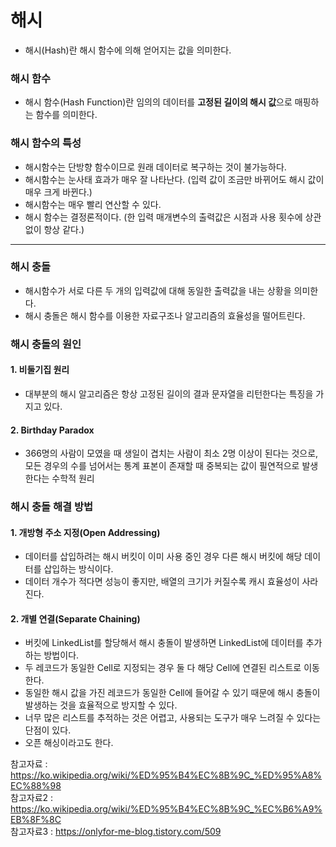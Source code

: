 # 해시
- 해시(Hash)란 해시 함수에 의해 얻어지는 값을 의미한다.

### 해시 함수
- 해시 함수(Hash Function)란 임의의 데이터를 **고정된 길이의 해시 값**으로 매핑하는 함수를 의미한다.

### 해시 함수의 특성
- 해시함수는 단방향 함수이므로 원래 데이터로 복구하는 것이 불가능하다.
- 해시함수는 눈사태 효과가 매우 잘 나타난다. (입력 값이 조금만 바뀌어도 해시 값이 매우 크게 바뀐다.)
- 해시함수는 매우 빨리 연산할 수 있다.
- 해시 함수는 결정론적이다. (한 입력 매개변수의 출력값은 시점과 사용 횟수에 상관 없이 항상 같다.)
---
### 해시 충돌
- 해시함수가 서로 다른 두 개의 입력값에 대해 동일한 출력값을 내는 상황을 의미한다.
- 해시 충돌은 해시 함수를 이용한 자료구조나 알고리즘의 효율성을 떨어트린다.

### 해시 충돌의 원인
#### 1. 비둘기집 원리
- 대부분의 해시 알고리즘은 항상 고정된 길이의 결과 문자열을 리턴한다는 특징을 가지고 있다.
#### 2. Birthday Paradox 
- 366명의 사람이 모였을 때 생일이 겹치는 사람이 최소 2명 이상이 된다는 것으로, 모든 경우의 수를 넘어서는 통계 표본이 존재할 때 중복되는 값이 필연적으로 발생한다는 수학적 원리

### 해시 충돌 해결 방법
#### 1. 개방형 주소 지정(Open Addressing)
- 데이터를 삽입하려는 해시 버킷이 이미 사용 중인 경우 다른 해시 버킷에 해당 데이터를 삽입하는 방식이다.
- 데이터 개수가 적다면 성능이 좋지만, 배열의 크기가 커질수록 캐시 효율성이 사라진다.

#### 2. 개별 연결(Separate Chaining)
- 버킷에 LinkedList를 할당해서 해시 충돌이 발생하면 LinkedList에 데이터를 추가하는 방법이다.
- 두 레코드가 동일한 Cell로 지정되는 경우 둘 다 해당 Cell에 연결된 리스트로 이동한다.
- 동일한 해시 값을 가진 레코드가 동일한 Cell에 들어갈 수 있기 때문에 해시 충돌이 발생하는 것을 효율적으로 방지할 수 있다.
- 너무 많은 리스트를 추적하는 것은 어렵고, 사용되는 도구가 매우 느려질 수 있다는 단점이 있다.
- 오픈 해싱이라고도 한다.

참고자료 : https://ko.wikipedia.org/wiki/%ED%95%B4%EC%8B%9C_%ED%95%A8%EC%88%98  
참고자료2 : https://ko.wikipedia.org/wiki/%ED%95%B4%EC%8B%9C_%EC%B6%A9%EB%8F%8C  
참고자료3 : https://onlyfor-me-blog.tistory.com/509  
